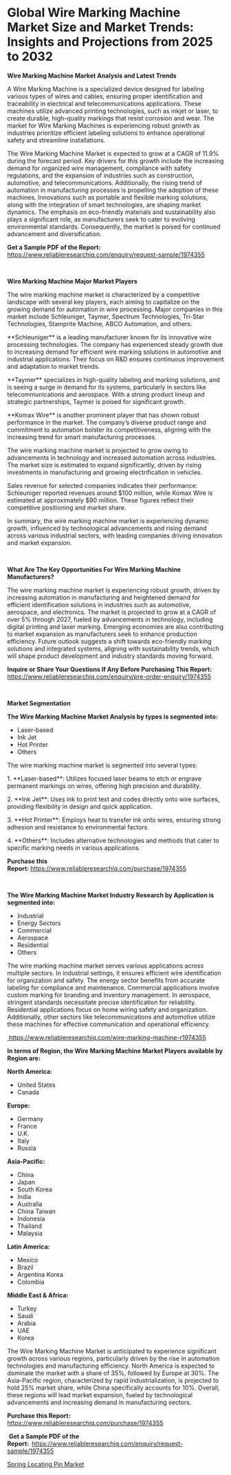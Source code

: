 <p><h1>Global Wire Marking Machine Market Size and Market Trends: Insights and Projections from 2025 to 2032</h1></p><p><strong>Wire Marking Machine Market Analysis and Latest Trends</strong></p>
<p><p>A Wire Marking Machine is a specialized device designed for labeling various types of wires and cables, ensuring proper identification and traceability in electrical and telecommunications applications. These machines utilize advanced printing technologies, such as inkjet or laser, to create durable, high-quality markings that resist corrosion and wear. The market for Wire Marking Machines is experiencing robust growth as industries prioritize efficient labeling solutions to enhance operational safety and streamline installations.</p><p>The Wire Marking Machine Market is expected to grow at a CAGR of 11.9% during the forecast period. Key drivers for this growth include the increasing demand for organized wire management, compliance with safety regulations, and the expansion of industries such as construction, automotive, and telecommunications. Additionally, the rising trend of automation in manufacturing processes is propelling the adoption of these machines. Innovations such as portable and flexible marking solutions, along with the integration of smart technologies, are shaping market dynamics. The emphasis on eco-friendly materials and sustainability also plays a significant role, as manufacturers seek to cater to evolving environmental standards. Consequently, the market is poised for continued advancement and diversification.</p></p>
<p><strong>Get a Sample PDF of the Report:&nbsp;</strong> <a href="https://www.reliableresearchiq.com/enquiry/request-sample/1974355?utm_campaign=3202&utm_medium=2&utm_source=Github&utm_content=ia&utm_term=11042025&utm_id=wire-marking-machine">https://www.reliableresearchiq.com/enquiry/request-sample/1974355</a></p>
<p>&nbsp;</p>
<p><strong>Wire Marking Machine Major Market Players</strong></p>
<p><p>The wire marking machine market is characterized by a competitive landscape with several key players, each aiming to capitalize on the growing demand for automation in wire processing. Major companies in this market include Schleuniger, Taymer, Spectrum Technologies, Tri-Star Technologies, Stamprite Machine, ABCO Automation, and others.</p><p>**Schleuniger** is a leading manufacturer known for its innovative wire processing technologies. The company has experienced steady growth due to increasing demand for efficient wire marking solutions in automotive and industrial applications. Their focus on R&D ensures continuous improvement and adaptation to market trends.</p><p>**Taymer** specializes in high-quality labeling and marking solutions, and is seeing a surge in demand for its systems, particularly in sectors like telecommunications and aerospace. With a strong product lineup and strategic partnerships, Taymer is poised for significant growth.</p><p>**Komax Wire** is another prominent player that has shown robust performance in the market. The company’s diverse product range and commitment to automation bolster its competitiveness, aligning with the increasing trend for smart manufacturing processes.</p><p>The wire marking machine market is projected to grow owing to advancements in technology and increased automation across industries. The market size is estimated to expand significantly, driven by rising investments in manufacturing and growing electrification in vehicles.</p><p>Sales revenue for selected companies indicates their performance: Schleuniger reported revenues around $100 million, while Komax Wire is estimated at approximately $90 million. These figures reflect their competitive positioning and market share.</p><p>In summary, the wire marking machine market is experiencing dynamic growth, influenced by technological advancements and rising demand across various industrial sectors, with leading companies driving innovation and market expansion.</p></p>
<p>&nbsp;</p>
<p><strong>What Are The Key Opportunities For Wire Marking Machine Manufacturers?</strong></p>
<p><p>The wire marking machine market is experiencing robust growth, driven by increasing automation in manufacturing and heightened demand for efficient identification solutions in industries such as automotive, aerospace, and electronics. The market is projected to grow at a CAGR of over 5% through 2027, fueled by advancements in technology, including digital printing and laser marking. Emerging economies are also contributing to market expansion as manufacturers seek to enhance production efficiency. Future outlook suggests a shift towards eco-friendly marking solutions and integrated systems, aligning with sustainability trends, which will shape product development and industry standards moving forward.</p></p>
<p><strong>Inquire or Share Your Questions If Any Before Purchasing This Report:</strong> <a href="https://www.reliableresearchiq.com/enquiry/pre-order-enquiry/1974355?utm_campaign=3202&utm_medium=2&utm_source=Github&utm_content=ia&utm_term=11042025&utm_id=wire-marking-machine">https://www.reliableresearchiq.com/enquiry/pre-order-enquiry/1974355</a></p>
<p>&nbsp;</p>
<p><strong>Market Segmentation</strong></p>
<p><strong>The Wire Marking Machine Market Analysis by types is segmented into:</strong></p>
<p><ul><li>Laser-based</li><li>Ink Jet</li><li>Hot Printer</li><li>Others</li></ul></p>
<p><p>The wire marking machine market is segmented into several types: </p><p>1. **Laser-based**: Utilizes focused laser beams to etch or engrave permanent markings on wires, offering high precision and durability.</p><p>2. **Ink Jet**: Uses ink to print text and codes directly onto wire surfaces, providing flexibility in design and quick application.</p><p>3. **Hot Printer**: Employs heat to transfer ink onto wires, ensuring strong adhesion and resistance to environmental factors.</p><p>4. **Others**: Includes alternative technologies and methods that cater to specific marking needs in various applications.</p></p>
<p><strong>Purchase this Report:&nbsp;</strong><a href="https://www.reliableresearchiq.com/purchase/1974355?utm_campaign=3202&utm_medium=2&utm_source=Github&utm_content=ia&utm_term=11042025&utm_id=wire-marking-machine">https://www.reliableresearchiq.com/purchase/1974355</a></p>
<p>&nbsp;</p>
<p><strong>The Wire Marking Machine Market Industry Research by Application is segmented into:</strong></p>
<p><ul><li>Industrial</li><li>Energy Sectors</li><li>Commercial</li><li>Aerospace</li><li>Residential</li><li>Others</li></ul></p>
<p><p>The wire marking machine market serves various applications across multiple sectors. In industrial settings, it ensures efficient wire identification for organization and safety. The energy sector benefits from accurate labeling for compliance and maintenance. Commercial applications involve custom marking for branding and inventory management. In aerospace, stringent standards necessitate precise identification for reliability. Residential applications focus on home wiring safety and organization. Additionally, other sectors like telecommunications and automotive utilize these machines for effective communication and operational efficiency.</p></p>
<p><a href="https://www.reliableresearchiq.com/wire-marking-machine-r1974355?utm_campaign=3202&utm_medium=2&utm_source=Github&utm_content=ia&utm_term=11042025&utm_id=wire-marking-machine">&nbsp;https://www.reliableresearchiq.com/wire-marking-machine-r1974355</a></p>
<p><strong>In terms of Region, the Wire Marking Machine Market Players available by Region are:</strong></p>
<p>
    <p> <strong> North America: </strong>
        <ul>
            <li>United States</li>
            <li>Canada</li>
        </ul>
        </p> 
    <p> <strong> Europe: </strong>
        <ul>
            <li>Germany</li>
            <li>France</li>
            <li>U.K.</li>
            <li>Italy</li>
            <li>Russia</li>
        </ul>
        </p> 
    <p> <strong> Asia-Pacific: </strong>
        <ul>
            <li>China</li>
            <li>Japan</li>
            <li>South Korea</li>
            <li>India</li>
            <li>Australia</li>
            <li>China Taiwan</li>
            <li>Indonesia</li>
            <li>Thailand</li>
            <li>Malaysia</li>
        </ul>
        </p> 
    <p> <strong> Latin America: </strong>
        <ul>
            <li>Mexico</li>
            <li>Brazil</li>
            <li>Argentina Korea</li>
            <li>Colombia</li>
        </ul>
        </p> 
    <p> <strong> Middle East & Africa: </strong>
        <ul>
            <li>Turkey</li>
            <li>Saudi</li>
            <li>Arabia</li>
            <li>UAE</li>
            <li>Korea</li>
        </ul>
    </p>
    </p>
<p><p>The Wire Marking Machine Market is anticipated to experience significant growth across various regions, particularly driven by the rise in automation technologies and manufacturing efficiency. North America is expected to dominate the market with a share of 35%, followed by Europe at 30%. The Asia-Pacific region, characterized by rapid industrialization, is projected to hold 25% market share, while China specifically accounts for 10%. Overall, these regions will lead market expansion, fueled by technological advancements and increasing demand in manufacturing sectors.</p></p>
<p><strong>Purchase this Report: </strong><a href="https://www.reliableresearchiq.com/purchase/1974355?utm_campaign=3202&utm_medium=2&utm_source=Github&utm_content=ia&utm_term=11042025&utm_id=wire-marking-machine">https://www.reliableresearchiq.com/purchase/1974355</a></p>
<p>&nbsp;<strong>Get a Sample PDF of the Report:&nbsp;&nbsp;</strong><a href="https://www.reliableresearchiq.com/enquiry/request-sample/1974355?utm_campaign=3202&utm_medium=2&utm_source=Github&utm_content=ia&utm_term=11042025&utm_id=wire-marking-machine">https://www.reliableresearchiq.com/enquiry/request-sample/1974355</a></p>
<p><strong></strong></p>
<p><p><a href="https://github.com/duskodazzi34/Market-Research-Report-List-1/blob/main/spring-locating-pin-market.md?utm_campaign=3202&utm_medium=2&utm_source=Github&utm_content=ia&utm_term=11042025&utm_id=wire-marking-machine">Spring Locating Pin Market</a></p></p>